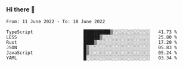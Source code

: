 ### Hi there 👋

<!--START_SECTION:waka-->

```text
From: 11 June 2022 - To: 18 June 2022

TypeScript                   ██████████▒░░░░░░░░░░░░░░   41.73 %
LESS                         ██████▒░░░░░░░░░░░░░░░░░░   25.80 %
Rust                         ████▒░░░░░░░░░░░░░░░░░░░░   17.20 %
JSON                         █▒░░░░░░░░░░░░░░░░░░░░░░░   05.83 %
JavaScript                   █▒░░░░░░░░░░░░░░░░░░░░░░░   05.24 %
YAML                         █░░░░░░░░░░░░░░░░░░░░░░░░   03.34 %
```

<!--END_SECTION:waka-->

<!--
**jtaox/jtaox** is a ✨ _special_ ✨ repository because its `README.md` (this file) appears on your GitHub profile.

Here are some ideas to get you started:

- 🔭 I’m currently working on ...
- 🌱 I’m currently learning ...
- 👯 I’m looking to collaborate on ...
- 🤔 I’m looking for help with ...
- 💬 Ask me about ...
- 📫 How to reach me: ...
- 😄 Pronouns: ...
- ⚡ Fun fact: ...
-->
